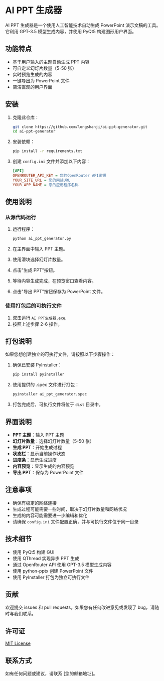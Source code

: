 # AI PPT 生成器

AI PPT 生成器是一个使用人工智能技术自动生成 PowerPoint 演示文稿的工具。它利用 GPT-3.5 模型生成内容，并使用 PyQt5 构建图形用户界面。

## 功能特点

- 基于用户输入的主题自动生成 PPT 内容
- 可自定义幻灯片数量（5-50 张）
- 实时预览生成的内容
- 一键导出为 PowerPoint 文件
- 简洁直观的用户界面

## 安装

1. 克隆此仓库：
   ```bash
   git clone https://github.com/longshanji/ai-ppt-generator.git
   cd ai-ppt-generator
   ```

2. 安装依赖：
   ```bash
   pip install -r requirements.txt
   ```

3. 创建 `config.ini` 文件并添加以下内容：
   ```ini
   [API]
   OPENROUTER_API_KEY = 您的OpenRouter API密钥
   YOUR_SITE_URL = 您的网站URL
   YOUR_APP_NAME = 您的应用程序名称
   ```

## 使用说明

### 从源代码运行

1. 运行程序：
   ```bash
   python ai_ppt_generator.py
   ```

2. 在主界面中输入 PPT 主题。
3. 使用滑块选择幻灯片数量。
4. 点击"生成 PPT"按钮。
5. 等待内容生成完成，在预览窗口查看内容。
6. 点击"导出 PPT"按钮保存为 PowerPoint 文件。

### 使用打包后的可执行文件

1. 双击运行 `AI PPT生成器.exe`.
2. 按照上述步骤 2-6 操作。

## 打包说明

如果您想创建独立的可执行文件，请按照以下步骤操作：

1. 确保已安装 PyInstaller：
   ```bash
   pip install pyinstaller
   ```

2. 使用提供的 .spec 文件进行打包：
   ```bash
   pyinstaller ai_ppt_generator.spec
   ```

3. 打包完成后，可执行文件将位于 `dist` 目录中。

## 界面说明

- **PPT 主题**：输入 PPT 主题
- **幻灯片数量**：选择幻灯片数量（5-50 张）
- **生成 PPT**：开始生成过程
- **状态栏**：显示当前操作状态
- **进度条**：显示生成进度
- **内容预览**：显示生成的内容预览
- **导出 PPT**：保存为 PowerPoint 文件

## 注意事项

- 确保有稳定的网络连接
- 生成过程可能需要一些时间，取决于幻灯片数量和网络状况
- 生成的内容可能需要进一步编辑和优化
- 请确保 `config.ini` 文件配置正确，并与可执行文件位于同一目录

## 技术细节

- 使用 PyQt5 构建 GUI
- 使用 QThread 实现异步 PPT 生成
- 通过 OpenRouter API 使用 GPT-3.5 模型生成内容
- 使用 python-pptx 创建 PowerPoint 文件
- 使用 PyInstaller 打包为独立可执行文件

## 贡献

欢迎提交 issues 和 pull requests。如果您有任何改进意见或发现了 bug，请随时与我们联系。

## 许可证

[MIT License](LICENSE)

## 联系方式

如有任何问题或建议，请联系 [您的邮箱地址]。
